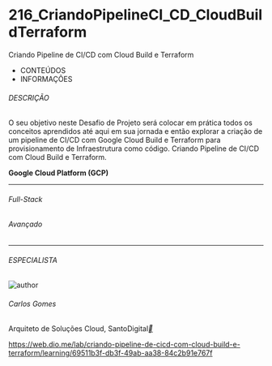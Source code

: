 # 216_CriandoPipelineCI_CD_CloudBuildTerraform
Criando Pipeline de CI/CD com Cloud Build e Terraform



- CONTEÚDOS
- INFORMAÇÕES

###### DESCRIÇÃO

O seu objetivo neste Desafio de Projeto será colocar em prática todos os conceitos aprendidos até aqui em sua jornada e então explorar a criação de um pipeline de CI/CD com Google Cloud Build e Terraform para provisionamento de Infraestrutura como código. Criando Pipeline de CI/CD com Cloud Build e Terraform.

**Google Cloud Platform (GCP)**

------

###### Full-Stack

###### Avançado

------

###### ESPECIALISTA

![author](https://hermes.digitalinnovation.one/users/author/photos/fa91d716-c722-4667-b3b9-6cb83ac6ca6b.jpg)

###### Carlos Gomes

Arquiteto de Soluções Cloud, SantoDigital[**](https://www.linkedin.com/in/carlos-barbero-95457b22/)



https://web.dio.me/lab/criando-pipeline-de-cicd-com-cloud-build-e-terraform/learning/69511b3f-db3f-49ab-aa38-84c2b91e767f

